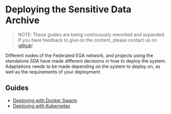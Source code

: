 # Deploying the Sensitive Data Archive

> NOTE:
> These guides are being continuously reworked and expanded.
> If you have feedback to give on the content, please contact us on
> [github](https://github.com/neicnordic/neic-sda)!

Different nodes of the Federated EGA network, and projects using the standalone SDA
have made different decisions in how to deploy the system.
Adaptations needs to be made depending on the system to deploy on,
as well as the requirements of your deployment.

## Guides

- [Deploying with Docker Swarm](guides/deploy-swarm.md)
- [Deploying with Kubernetes](guides/deploy-k8s.md)
